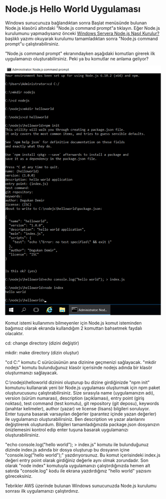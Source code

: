 # Node.js Hello World Uygulaması

Windows sunucunuza bağlandıktan sonra Başlat menüsünde bulunan Node.js klasörü altındaki "Node.js command prompt"a tıklayın. Eğer Node.js kurulumunu yapmadıysanız önceki [Windows Servera Node.js Nasıl Kurulur?](http://dogukandemir.com/tr/windows-servera-node-js-nasil-kurulur/) başlıklı yazımı okuyarak kurulumu tamamladıktan sonra "Node.js command prompt"u çalıştırabilirsiniz.

"Node.js command prompt" ekranındayken aşağıdaki komutları girerek ilk uygulamanızı oluşturabilirsiniz. Peki ya bu komutlar ne anlama geliyor?

![Node.js Hello World](https://raw.githubusercontent.com/dogukandemir/blog-posts/master/tr/nodejs-hello-world-uygulamasi/images/npm-init.png)



Komut istemi kullanımını bilmeyenler için Node.js komut isteminden bağımsız olarak ekranda kullandığım 2 komuttan bahsetmek faydalı olacaktır.

cd: change directory (dizini değiştir)

mkdir: make directory (dizin oluştur)

"cd C:\" komutu C sürücüsünün ana dizinine geçmenizi sağlayacak.
"mkdir nodejs" komutu bulunduğunuz klasör içerisinde nodejs adında bir klasör oluşturmanızı sağlayacak.

C:\nodejs\helloworld dizinini oluşturup bu dizine girdiğinizde "npm init" komutunu kullanarak yeni bir Node.js uygulaması oluşturmak için npm paket oluşturucusunu çalıştırabilirsiniz. Size sırasıyla name (uygulamanızın adı), version (sürüm numarası), description (açıklaması), entry point (giriş noktası), test command (test komutu), git repository (git deposu), keywords (anahtar kelimeler), author (yazar) ve license (lisans) bilgileri soruluyor. Enter tuşuna basarak varsayılan değerler (parantez içinde yazan değerler) ile uygulamanızı oluşturabilirsiniz. Ben description ve yazar alanlarını değiştirerek oluşturdum. Bilgileri tamamladığınızda package.json dosyanızın önizlemesini kontrol edip enter tuşuna basarak uygulamanızı oluşturabilirsiniz.

"echo console.log("hello world"); > index.js" komutu ile bulunduğunuz dizinde index.js adında bir dosya oluşturup bu dosyanın içine "console.log("hello world");" yazdırıyorsunuz. Bu komut içerisindeki index.js değeri entry point olarak girdiğiniz değerle aynı olmak zorundadır. Son olarak "node index" komutuyla uygulamanızı çalıştırdığınızda hemen alt satırda "console.log" kodu ile ekrana yazdırdığınız "hello world" yazısını göreceksiniz.

Tebrikler AWS üzerinde bulunan Windows sunucunuzda Node.js kurulumu sonrası ilk uygulamanızı çalıştırdınız.
